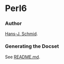 Perl6
=======================

### Author
[Hans-J. Schmid](https://github.com/schmidh).

### Generating the Docset
See [README.md](https://github.com/schmidh/Perl6-Dash-Docset-Generator/blob/master/README.md).
